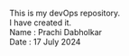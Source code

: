 This is my devOps repository.<br>
I have created it.<br>
Name : Prachi Dabholkar<br>
Date : 17 July 2024<br>
